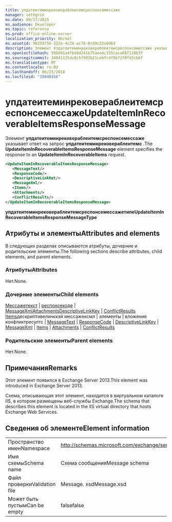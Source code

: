```yaml
---
title: упдатеитеминрековераблеитемсреспонсемессаже
manager: sethgros
ms.date: 09/17/2015
ms.audience: Developer
ms.topic: reference
ms.prod: office-online-server
localization_priority: Normal
ms.assetid: 96259756-322e-4c24-ac76-0cd9c32e0d6d
description: Элемент Упдатеитеминрековераблеитемсреспонсемессаже указывает ответ на запрос Упдатеитеминрековераблеитемс.
ms.openlocfilehash: 598d91a4fbd4d241b75aea4c155caca68f120b3f
ms.sourcegitcommit: 34041125dc8c5f993b21cebfc4f8b72f0fd2cb6f
ms.translationtype: MT
ms.contentlocale: ru-RU
ms.lasthandoff: 06/25/2018
ms.locfileid: "19840356"
---
```

# <a name="updateiteminrecoverableitemsresponsemessage"></a><span data-ttu-id="05110-103">упдатеитеминрековераблеитемсреспонсемессаже</span><span class="sxs-lookup"><span data-stu-id="05110-103">UpdateItemInRecoverableItemsResponseMessage</span></span>

<span data-ttu-id="05110-104">Элемент **упдатеитеминрековераблеитемсреспонсемессаже** указывает ответ на запрос **упдатеитеминрековераблеитемс** .</span><span class="sxs-lookup"><span data-stu-id="05110-104">The **UpdateItemInRecoverableItemsResponseMessage** element specifies the response to an **UpdateItemInRecoverableItems** request.</span></span> 
  
```XML
<UpdateItemInRecoverableItemsResponseMessage>
   <MessageText/>
   <ResponseCode/>
   <DescriptiveLinkKet/>
   <MessageXml/>
   <Items/>
   <Attachments/>
   <ConflictResults/>
</UpdateItemInRecoverableItemsResponseMessage>
```

 <span data-ttu-id="05110-105">**упдатеитеминрековераблеитемсреспонсемессажетипе**</span><span class="sxs-lookup"><span data-stu-id="05110-105">**UpdateItemInRecoverableItemsResponseMessageType**</span></span>
## <a name="attributes-and-elements"></a><span data-ttu-id="05110-106">Атрибуты и элементы</span><span class="sxs-lookup"><span data-stu-id="05110-106">Attributes and elements</span></span>

<span data-ttu-id="05110-107">В следующих разделах описываются атрибуты, дочерние и родительские элементы.</span><span class="sxs-lookup"><span data-stu-id="05110-107">The following sections describe attributes, child elements, and parent elements.</span></span>
  
### <a name="attributes"></a><span data-ttu-id="05110-108">Атрибуты</span><span class="sxs-lookup"><span data-stu-id="05110-108">Attributes</span></span>

<span data-ttu-id="05110-109">Нет.</span><span class="sxs-lookup"><span data-stu-id="05110-109">None.</span></span>
  
### <a name="child-elements"></a><span data-ttu-id="05110-110">Дочерние элементы</span><span class="sxs-lookup"><span data-stu-id="05110-110">Child elements</span></span>

<span data-ttu-id="05110-111">[Мессажетекст](messagetext.md) | [респонсекоде](responsecode.md) | [MessageXml](messagexml.md)[Attachments](attachments-ex15websvcsotherref.md)[DescriptiveLinkKey](descriptivelinkkey.md) | [ConflictResults](conflictresults.md) [Items](items.md)дескриптивелинккэй мессажексмл | элементы | вложения конфликтресултс | </span><span class="sxs-lookup"><span data-stu-id="05110-111">[MessageText](messagetext.md) | [ResponseCode](responsecode.md) | [DescriptiveLinkKey](descriptivelinkkey.md) | [MessageXml](messagexml.md) | [Items](items.md) | [Attachments](attachments-ex15websvcsotherref.md) | [ConflictResults](conflictresults.md)</span></span>
  
### <a name="parent-elements"></a><span data-ttu-id="05110-112">Родительские элементы</span><span class="sxs-lookup"><span data-stu-id="05110-112">Parent elements</span></span>

<span data-ttu-id="05110-113">Нет.</span><span class="sxs-lookup"><span data-stu-id="05110-113">None.</span></span>
  
## <a name="remarks"></a><span data-ttu-id="05110-114">Примечания</span><span class="sxs-lookup"><span data-stu-id="05110-114">Remarks</span></span>

<span data-ttu-id="05110-115">Этот элемент появился в Exchange Server 2013.</span><span class="sxs-lookup"><span data-stu-id="05110-115">This element was introduced in Exchange Server 2013.</span></span>
  
<span data-ttu-id="05110-116">Схема, описывающая этот элемент, находится в виртуальном каталоге IIS, в котором размещены веб-службы Exchange.</span><span class="sxs-lookup"><span data-stu-id="05110-116">The schema that describes this element is located in the IIS virtual directory that hosts Exchange Web Services.</span></span>
  
## <a name="element-information"></a><span data-ttu-id="05110-117">Сведения об элементе</span><span class="sxs-lookup"><span data-stu-id="05110-117">Element information</span></span>

|||
|:-----|:-----|
|<span data-ttu-id="05110-118">Пространство имен</span><span class="sxs-lookup"><span data-stu-id="05110-118">Namespace</span></span>  <br/> |http://schemas.microsoft.com/exchange/services/2006/message  <br/> |
|<span data-ttu-id="05110-119">Имя схемы</span><span class="sxs-lookup"><span data-stu-id="05110-119">Schema name</span></span>  <br/> |<span data-ttu-id="05110-120">Схема сообщения</span><span class="sxs-lookup"><span data-stu-id="05110-120">Message schema</span></span>  <br/> |
|<span data-ttu-id="05110-121">Файл проверки</span><span class="sxs-lookup"><span data-stu-id="05110-121">Validation file</span></span>  <br/> |<span data-ttu-id="05110-122">Message. xsd</span><span class="sxs-lookup"><span data-stu-id="05110-122">Message.xsd</span></span>  <br/> |
|<span data-ttu-id="05110-123">Может быть пустым</span><span class="sxs-lookup"><span data-stu-id="05110-123">Can be empty</span></span>  <br/> |<span data-ttu-id="05110-124">false</span><span class="sxs-lookup"><span data-stu-id="05110-124">false</span></span>  <br/> |
   

